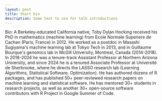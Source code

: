 ```yaml
---
layout: post
title: Short bio
description: Some text to use for talk introductions
---
```


Bio: A Berkeley-educated California native, Toby Dylan Hocking
received his PhD in mathematics (machine learning) from Ecole Normale
Superiere de Cachan (Paris, France) in 2012. He worked as a postdoc in
Masashi Sugiyama's machine learning lab at Tokyo Tech in 2013, and in
Guillaume Bourque's genomics lab in McGill University, Montreal,
Canada (2014-2018). In 2018-2024 he was a tenure-track Assistant
Professor at Northern Arizona University, and since 2024 he is a
tenured Associate Professor at Université de Sherbrooke, where he
directs the LASSO research lab (Learning Algorithms, Statistical Software,
Optimization). He has authored dozens of R packages, and has published
50+ peer-reviewed research papers on machine learning and statistical
software. He has mentored 30+ students in research projects, as well
as another 30+ open-source software contributors with R Project in
Google Summer of Code.

